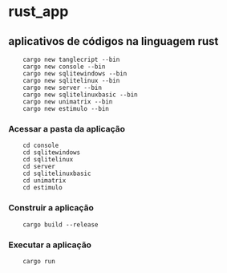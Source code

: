 # rust_app

## aplicativos de códigos na linguagem rust

```
    cargo new tanglecript --bin
    cargo new console --bin
    cargo new sqlitewindows --bin
    cargo new sqlitelinux --bin
    cargo new server --bin
    cargo new sqlitelinuxbasic --bin
    cargo new unimatrix --bin
    cargo new estimulo --bin
```

### **Acessar a pasta da aplicação**

```
    cd console
    cd sqlitewindows
    cd sqlitelinux
    cd server
    cd sqlitelinuxbasic
    cd unimatrix
    cd estimulo
```

### **Construir a aplicação**

```
    cargo build --release
```

### **Executar a aplicação**

```
    cargo run
 ```
